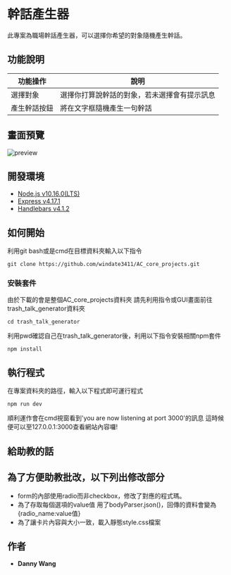# 幹話產生器 

此專案為職場幹話產生器，可以選擇你希望的對象隨機產生幹話。

## 功能說明

| 功能操作| 說明 |
| ------ | ----------- |
| 選擇對象| 選擇你打算說幹話的對象，若未選擇會有提示訊息 |
| 產生幹話按鈕    | 將在文字框隨機產生一句幹話 |

## 畫面預覽

![preview](https://upload.cc/i1/2019/06/11/W4DC31.png)

## 開發環境

+ [Node.js v10.16.0(LTS)](https://nodejs.org/en/)
+ [Express v4.17.1](https://www.npmjs.com/package/express)
+ [Handlebars v4.1.2](https://www.npmjs.com/package/handlebars)

## 如何開始

利用git bash或是cmd在目標資料夾輸入以下指令

```
git clone https://github.com/windate3411/AC_core_projects.git
```

### 安裝套件

由於下載的會是整個AC_core_projects資料夾
請先利用指令或GUI畫面前往trash_talk_generator資料夾

```
cd trash_talk_generator
```
利用pwd確認自己在trash_talk_generator後，利用以下指令安裝相關npm套件

```
npm install
```

## 執行程式

在專案資料夾的路徑，輸入以下程式即可運行程式

```
npm run dev
```
順利運作會在cmd視窗看到'you are now listening at port 3000'的訊息
這時候便可以至127.0.0.1:3000查看網站內容囉!

## 給助教的話

__為了方便助教批改，以下列出修改部分__
--- 
+ form的內部使用radio而非checkbox，修改了對應的程式瑪。
+ 為了存取每個選項的value值 用了bodyParser.json()，回傳的資料會變為{radio_name:value值} 
+ 為了讓卡片內容與大小一致，載入靜態style.css檔案


## 作者

* **Danny Wang** 